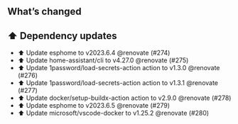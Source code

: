 ## What’s changed
## ⬆️ Dependency updates

- ⬆️ Update esphome to v2023.6.4 @renovate (#274)
- ⬆️ Update home-assistant/cli to v4.27.0 @renovate (#275)
- ⬆️ Update 1password/load-secrets-action action to v1.3.0 @renovate (#276)
- ⬆️ Update 1password/load-secrets-action action to v1.3.1 @renovate (#277)
- ⬆️ Update docker/setup-buildx-action action to v2.9.0 @renovate (#278)
- ⬆️ Update esphome to v2023.6.5 @renovate (#279)
- ⬆️ Update microsoft/vscode-docker to v1.25.2 @renovate (#280)
